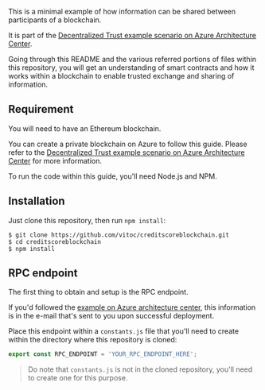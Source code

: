 This is a minimal example of how information can be shared between participants of a blockchain.

It is part of the [Decentralized Trust example scenario on Azure Architecture Center][architecture].

Going through this README and the various referred portions of files within this repository, you will get an understanding of smart contracts and how it works within a blockchain to enable trusted exchange and sharing of information.

## Requirement

You will need to have an Ethereum blockchain.

You can create a private blockchain on Azure to follow this guide. Please refer to the [Decentralized Trust example scenario on Azure Architecture Center][architecture] for more information.

To run the code within this guide, you'll need Node.js and NPM.

## Installation

Just clone this repository, then run `npm install`:

```console
$ git clone https://github.com/vitoc/creditscoreblockchain.git
$ cd creditscoreblockchain
$ npm install
```

## RPC endpoint

The first thing to obtain and setup is the RPC endpoint. 

If you'd followed the [example on Azure architecture center][architecture], this information is in the e-mail that's sent to you upon successful deployment.

Place this endpoint within a `constants.js` file that you'll need to create within the directory where this repository is cloned:

```js
export const RPC_ENDPOINT = 'YOUR_RPC_ENDPOINT_HERE';
```
>  Do note that `constants.js` is not in the cloned repository, you'll need to create one for this purpose. 

[architecture]: https://docs.microsoft.com/en-us/azure/architecture/example-scenario/apps/decentralized-trust